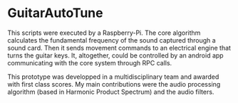 # GuitarAutoTune

This scripts were executed by a Raspberry-Pi. The core algorithm calculates the fundamental frequency of the sound captured through a sound card. Then it sends movement commands to an electrical engine that turns the guitar keys. It, altogether, could be controlled by an android app communicating with the core system through RPC calls. 

This prototype was developped in a multidisciplinary team and awarded with first class scores. My main contributions were the audio processing algorithm (based in Harmonic Product Spectrum) and the audio filters.
